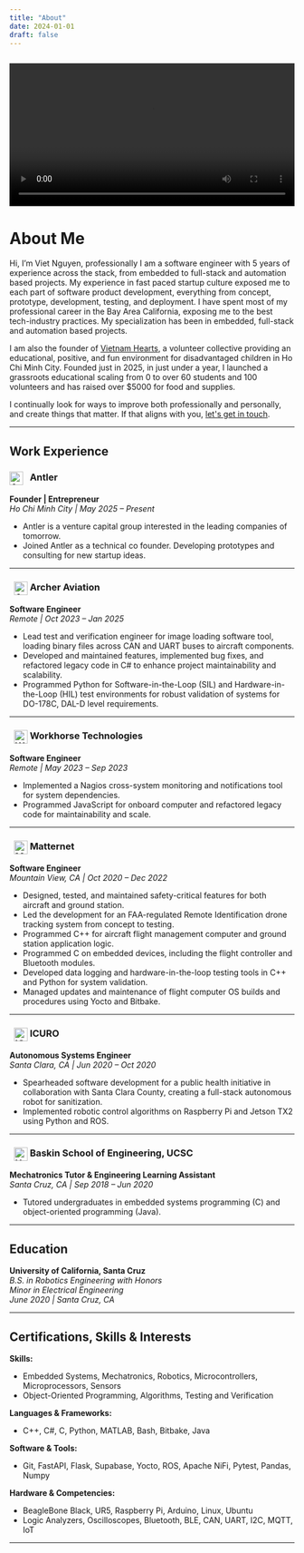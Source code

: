 ```yaml
---
title: "About"
date: 2024-01-01
draft: false
---
```


<div style="margin: 2em 0;">
  <video controls width="100%" style="display: block; margin: 0 auto;">
    <source src="/videos/vietnam-hearts.mp4" type="video/mp4">
    Your browser does not support the video tag.
  </video>
</div>

# About Me 

Hi, I’m Viet Nguyen, professionally I am a software engineer with 5 years of experience across the stack, from embedded to full-stack and automation based projects. My experience in fast paced startup culture exposed me to each part of software product development, everything from concept, prototype, development, testing, and deployment. I have spent most of my professional career in the Bay Area California, exposing me to the best tech-industry practices. My specialization has been in embedded, full-stack and automation based projects. 

I am also the founder of [Vietnam Hearts](https://www.facebook.com/vietnamhearts), a volunteer collective providing an educational, positive, and fun environment for disadvantaged children in Ho Chi Minh City. Founded just in 2025, in just under a year, I launched a grassroots educational scaling from 0 to over 60 students and 100 volunteers and has raised over $5000 for food and supplies.

I continually look for ways to improve both professionally and personally, and create things that matter. If that aligns with you, <a href="/contact/">let's get in touch</a>.

---

## Work Experience

### <img src="/images/icon-antler.png" alt="Antler" style="width: 24px; height: 24px; vertical-align: middle; margin-right: 8px;" /> **Antler**

**Founder | Entrepreneur**  
_Ho Chi Minh City | May 2025 – Present_

- Antler is a venture capital group interested in the leading companies of tomorrow.
- Joined Antler as a technical co founder. Developing prototypes and consulting for new startup ideas.

---

### <img src="/images/icon-archer.png" alt="Archer Aviation" style="width: 24px; height: 24px; vertical-align: middle; margin-left: 8px;" /> **Archer Aviation** 
**Software Engineer**  
_Remote | Oct 2023 – Jan 2025_

- Lead test and verification engineer for image loading software tool, loading binary files across CAN and UART buses to aircraft components.
- Developed and maintained features, implemented bug fixes, and refactored legacy code in C# to enhance project maintainability and scalability.
- Programmed Python for Software-in-the-Loop (SIL) and Hardware-in-the-Loop (HIL) test environments for robust validation of systems for DO-178C, DAL-D level requirements.

---

### <img src="/images/icon-workhorse.png" alt="Workhorse Technologies" style="width: 24px; height: 24px; vertical-align: middle; margin-left: 8px;" /> **Workhorse Technologies** 
**Software Engineer**  
_Remote | May 2023 – Sep 2023_

- Implemented a Nagios cross-system monitoring and notifications tool for system dependencies.
- Programmed JavaScript for onboard computer and refactored legacy code for maintainability and scale.

---

### <img src="/images/icon-matternet.png" alt="Matternet" style="width: 24px; height: 24px; vertical-align: middle; margin-left: 8px;" /> **Matternet** 
**Software Engineer**  
_Mountain View, CA | Oct 2020 – Dec 2022_

- Designed, tested, and maintained safety-critical features for both aircraft and ground station.
- Led the development for an FAA-regulated Remote Identification drone tracking system from concept to testing.
- Programmed C++ for aircraft flight management computer and ground station application logic.
- Programmed C on embedded devices, including the flight controller and Bluetooth modules.
- Developed data logging and hardware-in-the-loop testing tools in C++ and Python for system validation.
- Managed updates and maintenance of flight computer OS builds and procedures using Yocto and Bitbake.

---

### <img src="/images/icon-icuro.png" alt="ICURO" style="width: 24px; height: 24px; vertical-align: middle; margin-left: 8px;" /> **ICURO** 
**Autonomous Systems Engineer**  
_Santa Clara, CA | Jun 2020 – Oct 2020_

- Spearheaded software development for a public health initiative in collaboration with Santa Clara County, creating a full-stack autonomous robot for sanitization.
- Implemented robotic control algorithms on Raspberry Pi and Jetson TX2 using Python and ROS.

---

### <img src="/images/icon-ucsc.png" alt="UCSC" style="width: 24px; height: 24px; vertical-align: middle; margin-left: 8px;" /> **Baskin School of Engineering, UCSC** 
**Mechatronics Tutor & Engineering Learning Assistant**  
_Santa Cruz, CA | Sep 2018 – Jun 2020_

- Tutored undergraduates in embedded systems programming (C) and object-oriented programming (Java).

---

## Education

**University of California, Santa Cruz**  
_B.S. in Robotics Engineering with Honors_  
_Minor in Electrical Engineering_  
_June 2020 | Santa Cruz, CA_

---

## Certifications, Skills & Interests

**Skills:**  
- Embedded Systems, Mechatronics, Robotics, Microcontrollers, Microprocessors, Sensors  
- Object-Oriented Programming, Algorithms, Testing and Verification

**Languages & Frameworks:**  
- C++, C#, C, Python, MATLAB, Bash, Bitbake, Java

**Software & Tools:**  
- Git, FastAPI, Flask, Supabase, Yocto, ROS, Apache NiFi, Pytest, Pandas, Numpy

**Hardware & Competencies:**  
- BeagleBone Black, UR5, Raspberry Pi, Arduino, Linux, Ubuntu  
- Logic Analyzers, Oscilloscopes, Bluetooth, BLE, CAN, UART, I2C, MQTT, IoT

---
